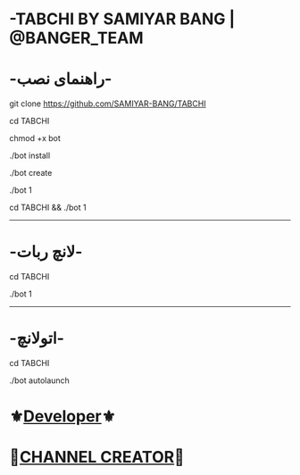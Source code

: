 -TABCHI BY SAMIYAR BANG | @BANGER_TEAM
======================================

-راهنمای نصب-
=============

git clone https://github.com/SAMIYAR-BANG/TABCHI

cd TABCHI

chmod +x bot

./bot install

./bot create

./bot 1

cd TABCHI && ./bot 1

***********
-لانچ ربات-
==========

cd TABCHI

./bot 1

***********
-اتولانچ-
=====

cd TABCHI

./bot autolaunch

⚜️[Developer](https://telegram.me/ghosts_prince)⚜️
==

🔱[CHANNEL CREATOR](https://telegram.me/banger_team)🔱
==
